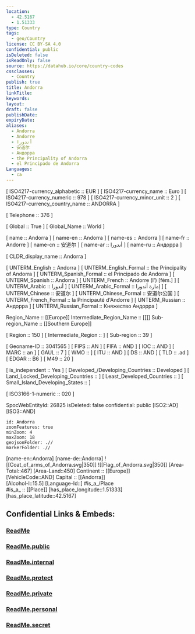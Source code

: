 ```yaml
---
location:
  - 42.5167
  - 1.51333
type: Country
tags:
  - geo/Country
license: CC BY-SA 4.0
confidential: public
isDeleted: false
isReadOnly: false
source: https://datahub.io/core/country-codes
cssclasses:
  - Country
publish: true
title: Andorra
linkTitle:
keywords:
layout:
draft: false
publishDate:
expiryDate:
aliases:
  - Andorra
  - Andorre
  - أندورا
  - 安道尔
  - Андорра
  - the Principality of Andorra
  - el Principado de Andorra
Languages:
  - ca
---
```



[	ISO4217-currency_alphabetic	 :: EUR ] 
[	ISO4217-currency_name	 :: Euro ] 
[	ISO4217-currency_numeric	 :: 978 ] 
[	ISO4217-currency_minor_unit	 :: 2 ] 
[	ISO4217-currency_country_name	 :: ANDORRA ] 

[	Telephone	 :: 376 ] 

[	Global	 :: True ] 
[	Global_Name	 :: World ] 

[	name	 :: Andorra ] 
[	name-en	 :: Andorra ] 
[	name-es	 :: Andorra ] 
[	name-fr	 :: Andorre ] 
[	name-cn	 :: 安道尔 ] 
[	name-ar	 :: أندورا ] 
[	name-ru	 :: Андорра ] 

[	CLDR_display_name	 :: Andorra ] 

[	UNTERM_English	 :: Andorra ] 
[	UNTERM_English_Formal	 :: the Principality of Andorra ] 
[	UNTERM_Spanish_Formal	 :: el Principado de Andorra ] 
[	UNTERM_Spanish	 :: Andorra ] 
[	UNTERM_French	 :: Andorre (l') [fém.] ] 
[	UNTERM_Arabic	 :: أندورا ] 
[	UNTERM_Arabic_Formal	 :: إمارة أندورا ] 
[	UNTERM_Chinese	 :: 安道尔 ] 
[	UNTERM_Chinese_Formal	 :: 安道尔公国 ] 
[	UNTERM_French_Formal	 :: la Principauté d'Andorre ] 
[	UNTERM_Russian	 :: Андорра ] 
[	UNTERM_Russian_Formal	 :: Княжество Андорра ] 

Region_Name ::  [[Europe]] 
Intermediate_Region_Name ::  [[]] 
Sub-region_Name ::  [[Southern Europe]] 

[	Region	 :: 150 ] 
[	Intermediate_Region	 ::  ] 
[	Sub-region	 :: 39 ] 

[	Geoname-ID	 :: 3041565 ] 
[	FIPS	 :: AN ] 
[	FIFA	 :: AND ] 
[	IOC	 :: AND ] 
[	MARC	 :: an ] 
[	GAUL	 :: 7 ] 
[	WMO	 ::  ] 
[	ITU	 :: AND ] 
[	DS	 :: AND ] 
[	TLD	 :: .ad ] 
[	EDGAR	 :: B6 ] 
[	M49	 :: 20 ] 

[	is_independent	 :: Yes ] 
[	Developed_/Developing_Countries	 :: Developed ] 
[	Land_Locked_Developing_Countries	 ::  ] 
[	Least_Developed_Countries	 ::  ] 
[	Small_Island_Developing_States	 ::  ] 

[	ISO3166-1-numeric	 :: 020 ] 



SpocWebEntityId: 26825
isDeleted: false
confidential: public
[ISO2::AD] 
[ISO3::AND] 
```leaflet
id: Andorra
zoomFeatures: true 
minZoom: 4 
maxZoom: 18
geojsonFolder: .//
markerFolder: .//
```

[name-en::Andorra] 
[name-de::Andorra] 
![[Coat_of_arms_of_Andorra.svg|350]] 
![[Flag_of_Andorra.svg|350]] 
[Area-Total::467] 
[Area-Land::450] 
Continent :: [[Europe]]  
[VehicleCode::AND] 
Capital :: [[Andorra]]  
[Alcohol-l::15.5] 
[Language-Id::] 
#is_a_/Place  
#is_a_ :: [[Place]] 
[has_place_longitude::1.51333] 
[has_place_latitude::42.5167] 


## Confidential Links & Embeds: 

### [ReadMe](/_Standards/Earth/Continent/Europe/Europe~South/Andorra/ReadMe.md) 

### [ReadMe.public](/_public/Earth/Continent/Europe/Europe~South/Andorra/ReadMe.public.md) 

### [ReadMe.internal](/_internal/Earth/Continent/Europe/Europe~South/Andorra/ReadMe.internal.md) 

### [ReadMe.protect](/_protect/Earth/Continent/Europe/Europe~South/Andorra/ReadMe.protect.md) 

### [ReadMe.private](/_private/Earth/Continent/Europe/Europe~South/Andorra/ReadMe.private.md) 

### [ReadMe.personal](/_personal/Earth/Continent/Europe/Europe~South/Andorra/ReadMe.personal.md) 

### [ReadMe.secret](/_secret/Earth/Continent/Europe/Europe~South/Andorra/ReadMe.secret.md)

